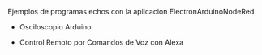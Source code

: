 Ejemplos de programas echos con la aplicacion ElectronArduinoNodeRed

* Osciloscopio Arduino.

* Control Remoto por Comandos de Voz con Alexa
